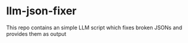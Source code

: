 # llm-json-fixer
This repo contains an simple LLM script which fixes broken JSONs and provides them as output
